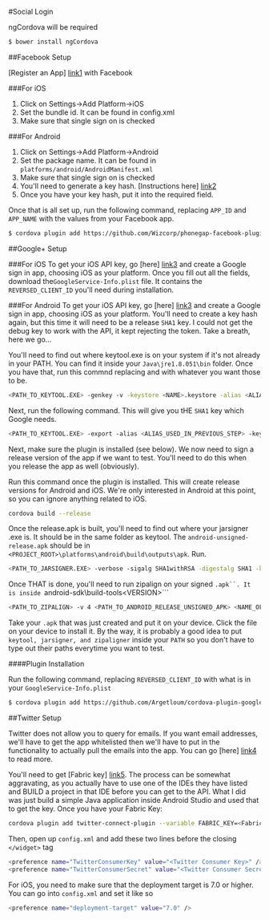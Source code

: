 #Social Login

ngCordova will be required

```sh
$ bower install ngCordova
```
##Facebook Setup

[Register an App] [link1] with Facebook

###For iOS
1. Click on Settings->Add Platform->iOS
2. Set the bundle id. It can be found in config.xml
3. Make sure that single sign on is checked

###For Android
1. Click on Settings->Add Platform->Android
2. Set the package name. It can be found in ```platforms/android/AndroidManifest.xml```
3. Make sure that single sign on is checked
4. You'll need to generate a key hash. [Instructions here] [link2]
5. Once you have your key hash, put it into the required field.

Once that is all set up, run the following command, replacing ```APP_ID``` and ```APP_NAME``` with the values from your Facebook app.

```sh
$ cordova plugin add https://github.com/Wizcorp/phonegap-facebook-plugin.git --variable APP_ID="123456789"--variable APP_NAME="myApplication"
```

##Google+ Setup

###For iOS
To get your iOS API key, go [here] [link3] and create a Google sign in app, choosing iOS as your platform. Once you fill out all the fields, download the```GoogleService-Info.plist``` file. It contains the ```REVERSED_CLIENT_ID``` you'll need during installation.

###For Android
To get your iOS API key, go [here] [link3] and create a Google sign in app, choosing iOS as your platform. You'll need to create a key hash again, but this time it will need to be a release ```SHA1``` key. I could not get the debug key to work with the API, it kept rejecting the token. Take a breath, here we go...

You'll need to find out where keytool.exe is on your system if it's not already in your PATH. You can find it inside your ```Java\jre1.8.051\bin``` folder. Once you have that, run this commnd replacing <NAME> and <ALIAS> with whatever you want those to be.

```sh
<PATH_TO_KEYTOOL.EXE> -genkey -v -keystore <NAME>.keystore -alias <ALIAS> -keyalg RSA -keysize 2048 -validity 10000
```

Next, run the following command. This will give you tHE ```SHA1``` key which Google needs.

```sh
<PATH_TO_KEYTOOL.EXE> -export -alias <ALIAS_USED_IN_PREVIOUS_STEP> -keystore <PATH_TO_KEYSTORE_CREATED_IN_PREVIOUS_STEP> -list -v
```

Next, make sure the plugin is installed (see below). We now need to sign a release version of the app if we want to test. You'll need to do this when you release the app as well (obviously).

Run this command once the plugin is installed. This will create release versions for Android and iOS. We're only interested in Android at this point, so you can ignore anything related to iOS.

```sh
cordova build --release
```

Once the release.apk is built, you'll need to find out where your jarsigner .exe is. It should be in the same folder as keytool. The ```android-unsigned-release.apk``` should be in ```<PROJECT_ROOT>\platforms\android\build\outputs\apk```. Run.

```sh
<PATH_TO_JARSIGNER.EXE> -verbose -sigalg SHA1withRSA -digestalg SHA1 -keystore <PATH_TO_KEYSTORE_CREATED_IN_PREVIOUS_STEP> <PATH_TO_ANDROID_RELEASE_UNSIGNED_APK> <ALIAS_USED_IN_PREVIOUS_STEP>
```

Once THAT is done, you'll need to run zipalign on your signed ```.apk``. It is inside ```android-sdk\build-tools\<VERSION>```

```sh
<PATH_TO_ZIPALIGN> -v 4 <PATH_TO_ANDROID_RELEASE_UNSIGNED_APK> <NAME_OF_OUTPUT_APK>
```
Take your ```.apk``` that was just created and put it on your device. Click the file on your device to install it. By the way, it is probably a good idea to put ```keytool, jarsigner, and zipaligner``` inside your ```PATH``` so you don't have to type out their paths everytime you want to test.

####Plugin Installation

Run the following command, replacing ```REVERSED_CLIENT_ID``` with what is in your ```GoogleService-Info.plist```

```sh
$ cordova plugin add https://github.com/Argetloum/cordova-plugin-googleplus --variable REVERSED_CLIENT_ID=myreversedclientid
```
 
##Twitter Setup

Twitter does not allow you to query for emails. If you want email addresses, we'll have to get the app whitelisted then we'll have to put in the functionality to actually pull the emails into the app. You can go [here] [link4] to read more.

You'll need to get [Fabric key] [link5]. The process can be somewhat aggravating, as you actually have to use one of the IDEs they have listed and BUILD a project in that IDE before you can get to the API. What I did was just build a simple Java application inside Android Studio and used that to get the key. Once you have your Fabric Key:

```sh
cordova plugin add twitter-connect-plugin --variable FABRIC_KEY=<Fabric API Key>
```

Then, open up ```config.xml``` and add these two lines before the closing ```</widget>``` tag

```sh
<preference name="TwitterConsumerKey" value="<Twitter Consumer Key>" />
<preference name="TwitterConsumerSecret" value="<Twitter Consumer Secret>" />
```

For iOS, you need to make sure that the deployment target is 7.0 or higher. You can go into ```config.xml``` and set it like so

```sh
<preference name="deployment-target" value="7.0" />
```
 
 
[link1]: <https://developers.facebook.com/apps>
[link2]: <https://developers.facebook.com/docs/android/getting-started>
[link3]: <https://developers.google.com/mobile/add>
[link4]: <https://twittercommunity.com/t/how-to-whitelist-a-twitter-application/44378>
[link5]: <https://get.fabric.io/twitter-login>
